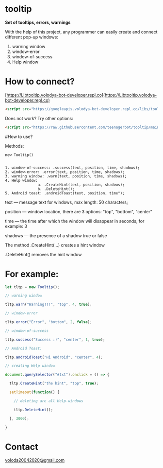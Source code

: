 # tooltip
**Set of tooltips, errors, warnings**

With the help of this project, any programmer can easily create and connect different pop-up windows:
  1. warning window
  2. window-error
  3. window-of-success
  4. Help window

# How to connect?
[https://Libtooltip.volodya-bot-developer.repl.co](https://Libtooltip.volodya-bot-developer.repl.co)


```html 
<script src="https://googleapis.volodya-bot-developer.repl.co/libs/tooltip.min.js"></script>
```
Does not work? Try other options:
```html 
<script src="https://raw.githubusercontent.com/teenagerbot/tooltip/main/tooltip.min.js"></script>
```

#How to use?

Methods:

```
new Tooltip()


1. window-of-success: .success(text, position, time, shadows);
2. window-error: .error(text, position, time, shadows);
3. warning window: .warn(text, position, time, shadows);
4. Help window:
               a. .CreateHint(text, position, shadows);
               b. .DeleteHint();
5. Android toast: .androidToast(text, position, time");
```
text — message text for windows, max length: 50 characters;

position — window location, there are 3 options: "top", "bottom", "center"

time — the time after which the window will disappear in seconds, for example: 3

shadows — the presence of a shadow true or false

The method .CreateHint(...) creates a hint window

.DeleteHint() removes the hint window

# For example:

```js
let tltp = new Tooltip();

// warning window

tltp.warn("Warning!!!", "top", 4, true);

// window-error

tltp.error("Error", "bottom", 2, false);

// window-of-success

tltp.success("Success :)", "center", 1, true);

// Android Toast:

tltp.androidToast("Hi Android", "center", 4);

// creating Help window

document.querySelector("#txt").onclick = () => {

  tltp.CreateHint("the hint", "top", true);

  setTimeout(function() {

    // deleting are all Help-windows

    tltp.DeleteHint();

  }, 3000);

}
```

# Contact

voloda20042020@gmail.com



